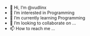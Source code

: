 - 👋 Hi, I’m @vudlinx
- 👀 I’m interested in Programming
- 🌱 I’m currently learning Programming
- 💞️ I’m looking to collaborate on ...
- 📫 How to reach me ...

<!---
vudlinx/vudlinx is a ✨ special ✨ repository because its `README.md` (this file) appears on your GitHub profile.
You can click the Preview link to take a look at your changes.
--->
